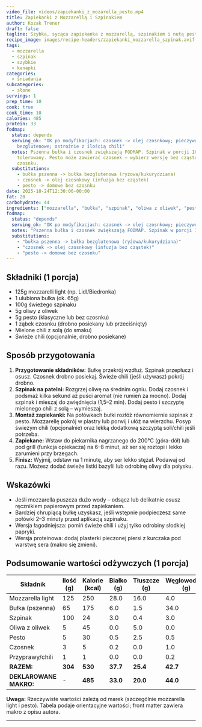 ```yaml
---
video_file: videos/zapiekanki_z_mozarella_pesto.mp4
title: Zapiekanki z Mozzarellą i Szpinakiem
author: Kozak Trener
draft: false
tagline: Szybka, sycąca zapiekanka z mozzarellą, szpinakiem i nutą pesto.
recipe_image: images/recipe-headers/zapiekanki_mozzarella_szpinak.avif
tags:
  - mozzarella
  - szpinak
  - szybkie
  - kanapki
categories:
  - śniadania
subcategories:
  - słone
servings: 1
prep_time: 10
cook: true
cook_time: 10
calories: 485
protein: 33
fodmap:
  status: depends
  serving_ok: "OK po modyfikacjach: czosnek -> olej czosnkowy; pieczywo
    bezglutenowe; ostrożnie z ilością chili"
  notes: Pszenna bułka i czosnek zwiększają FODMAP. Szpinak w porcji 100g zwykle
    tolerowany. Pesto może zawierać czosnek – wybierz wersję bez cząstek
    czosnku.
  substitutions:
    - bułka pszenna -> bułka bezglutenowa (ryżowa/kukurydziana)
    - czosnek -> olej czosnkowy (infuzja bez cząstek)
    - pesto -> domowe bez czosnku
date: 2025-10-24T12:30:00-00:00
fat: 20
carbohydrate: 44
ingredients: ["mozzarella", "bułka", "szpinak", "oliwa z oliwek", "pesto", "czosnek", "chili"]
fodmap:
  status: "depends"
  serving_ok: "OK po modyfikacjach: czosnek -> olej czosnkowy; pieczywo bezglutenowe; ostrożnie z ilością chili"
  notes: "Pszenna bułka i czosnek zwiększają FODMAP. Szpinak w porcji 100g zwykle tolerowany. Pesto może zawierać czosnek – wybierz wersję bez cząstek czosnku."
  substitutions:
    - "bułka pszenna -> bułka bezglutenowa (ryżowa/kukurydziana)"
    - "czosnek -> olej czosnkowy (infuzja bez cząstek)"
    - "pesto -> domowe bez czosnku"
---
```


## Składniki (1 porcja)
* 125g mozzarelli light (np. Lidl/Biedronka)
* 1 ulubiona bułka (ok. 65g)
* 100g świeżego szpinaku
* 5g oliwy z oliwek
* 5g pesto (klasyczne lub bez czosnku)
* 1 ząbek czosnku (drobno posiekany lub przeciśnięty)
* Mielone chili z solą (do smaku)
* Świeże chili (opcjonalnie, drobno posiekane)

## Sposób przygotowania
1. **Przygotowanie składników:** Bułkę przekrój wzdłuż. Szpinak przepłucz i osusz. Czosnek drobno posiekaj. Świeże chili (jeśli używasz) pokrój drobno.
2. **Szpinak na patelni:** Rozgrzej oliwę na średnim ogniu. Dodaj czosnek i podsmaż kilka sekund aż puści aromat (nie rumień za mocno). Dodaj szpinak i mieszaj do zwiędnięcia (1,5–2 min). Dodaj pesto i szczyptę mielonego chili z solą – wymieszaj.
3. **Montaż zapiekanki:** Na połówkach bułki rozłóż równomiernie szpinak z pesto. Mozzarellę pokrój w plastry lub porwij i ułóż na wierzchu. Posyp świeżym chili (opcjonalnie) oraz lekką dodatkową szczyptą soli/chili jeśli potrzeba.
4. **Zapiekane:** Wstaw do piekarnika nagrzanego do 200°C (góra-dół) lub pod grill (funkcja opiekacza) na 6–8 minut, aż ser się roztopi i lekko zarumieni przy brzegach.
5. **Finisz:** Wyjmij, odstaw na 1 minutę, aby ser lekko stężał. Podawaj od razu. Możesz dodać świeże listki bazylii lub odrobinę oliwy dla połysku.

## Wskazówki
* Jeśli mozzarella puszcza dużo wody – odsącz lub delikatnie osusz ręcznikiem papierowym przed zapiekaniem.
* Bardziej chrupiącą bułkę uzyskasz, jeśli wstępnie podpieczesz same połówki 2–3 minuty przed aplikacją szpinaku.
* Wersja łagodniejsza: pomiń świeże chili i użyj tylko odrobiny słodkiej papryki.
* Wersja proteinowa: dodaj plasterki pieczonej piersi z kurczaka pod warstwę sera (makro się zmieni).

## Podsumowanie wartości odżywczych (1 porcja)
| Składnik            | Ilość (g) | Kalorie (kcal) | Białko (g) | Tłuszcze (g) | Węglowodany (g) |
|---------------------|-----------|----------------|------------|--------------|-----------------|
| Mozzarella light    | 125       | 250            | 28.0       | 16.0         | 4.0             |
| Bułka (pszenna)     | 65        | 175            | 6.0        | 1.5          | 34.0            |
| Szpinak             | 100       | 24             | 3.0        | 0.4          | 3.0             |
| Oliwa z oliwek      | 5         | 45             | 0.0        | 5.0          | 0.0             |
| Pesto               | 5         | 30             | 0.5        | 2.5          | 0.5             |
| Czosnek             | 3         | 5              | 0.2        | 0.0          | 1.0             |
| Przyprawy/chili     | 1         | 1              | 0.0        | 0.0          | 0.2             |
| **RAZEM:**          | **304**   | **530**        | **37.7**   | **25.4**     | **42.7**        |
| **DEKLAROWANE MAKRO:** | -      | **485**        | **33.0**   | **20.0**     | **44.0**        |

**Uwaga:** Rzeczywiste wartości zależą od marek (szczególnie mozzarella light i pesto). Tabela podaje orientacyjne wartości; front matter zawiera makro z opisu autora.

---
